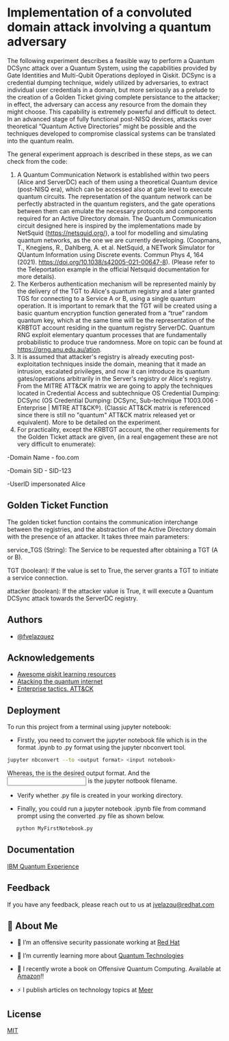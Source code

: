
# Implementation of a convoluted domain attack involving a quantum adversary

The following experiment describes a feasible way to perform a Quantum DCSync attack over a Quantum System, using the capabilities provided by Gate Identities and Multi-Qubit Operations deployed in Qiskit. DCSync is a credential dumping technique, widely utilized by adversaries, to extract individual user credentials in a domain, but more seriously as a prelude to the creation of a Golden Ticket giving complete persistance to the attacker; in effect, the adversary can access any resource from the domain they might choose. This capability is extremely powerful and difficult to detect. In an advanced stage of fully functional post-NISQ devices, attacks over theoretical “Quantum Active Directories” might be possible and the techniques developed to compromise classical systems can be translated into the quantum realm.

The general experiment approach is described in these steps, as we can check from the code:
1) A Quantum Communication Network is established within two peers (Alice and ServerDC) each of them using a theoretical Quantum device (post-NISQ era), which can be accessed also at gate level to execute quantum circuits. The representation of the quantum network can be perfectly abstracted in the quantum registers, and the gate operations between them can emulate the necessary protocols and components required for an Active Directory domain. The Quantum Communication circuit designed here is inspired by the implementations made by NetSquid (https://netsquid.org/), a tool for modelling and simulating quantum networks, as the one we are currently developing. (Coopmans, T., Knegjens, R., Dahlberg, A. et al. NetSquid, a NETwork Simulator for QUantum Information using Discrete events. Commun Phys 4, 164 (2021). https://doi.org/10.1038/s42005-021-00647-8). (Please refer to the Teleportation example in the official Netsquid documentation for more details).
2) The Kerberos authentication mechanism will be represented mainly by the delivery of the TGT to Alice's quantum registry and a later granted TGS for connecting to a Service A or B, using a single quantum operation. It is important to remark that the TGT will be created using a basic quantum encryption function generated from a “true” random quantum key, which at the same time willl be the representation of the KRBTGT account residing in the quantum registry ServerDC. Quantum RNG exploit elementary quantum processes that are fundamentally probabilistic to produce true randomness. More on topic can be found at https://qrng.anu.edu.au/ation.
4) It is assumed that attacker's registry is already executing post-exploitation techniques inside the domain, meaning that it made an intrusion, escalated privileges, and now it can introduce its quantum gates/operations arbitrarily in the Server's registry or Alice's registry. From the MITRE ATT&CK matrix we are going to apply the techniques located in Credential Access and subtechnique OS Credential Dumping: DCSync (OS Credential Dumping: DCSync, Sub-technique T1003.006 - Enterprise | MITRE ATT&CK®). (Classic ATT&CK matrix is referenced since there is still no "quantum" ATT&CK matrix released yet or equivalent). More to be detailed on the experiment.
5) For practicality, except the KRBTGT account, the other requirements for the Golden Ticket attack are given, (in a real engagement these are not very difficult to enumerate):

-Domain Name - foo.com

-Domain SID - SID-123

-UserID impersonated  Alice





## Golden Ticket Function

  
The golden ticket function contains the communication interchange between the registries, and the abstraction of the Active Directory domain with the presence of an attacker. It takes three main parameters:

service_TGS (String): The Service to be requested after obtaining a TGT (A or B).

TGT (boolean): If the value is set to True, the server grants a TGT to initiate a service connection.

attacker (boolean): If the attacker value is True, it will execute a Quantum DCSync attack towards the ServerDC registry.   


## Authors

- [@fvelazquez](https://www.github.com/fvelazquez-X)


## Acknowledgements

 - [Awesome qiskit learning resources]( https://qiskit.org/learn)
 - [Atacking the quantum internet](https://arxiv.org/abs/2005.04617)
 - [Enterprise tactics. ATT&CK](https://attack.mitre.org/tactics/enterprise/)


## Deployment

To run this project from a terminal using jupyter notebook:

- Firstly, you need to convert the jupyter notebook file which is in the format .ipynb to .py format using the jupyter nbconvert tool.
```bash
jupyter nbconvert --to <output format> <input notebook>
```

 Whereas, the <output format> is the desired output format. And the <input notebook> is the jupyter notbook filename.

- Verify whether .py file is created in your working directory.

- Finally, you could run a jupyter notebook .ipynb file from command prompt using the converted .py file as shown below.

```bash
   python MyFirstNotebook.py
```

## Documentation

[IBM Quantum Experience](https://quantum-computing.ibm.com/)


## Feedback

If you have any feedback, please reach out to us at jvelazqu@redhat.com


## 🚀 About Me

- 🔭 I’m an offensive security passionate working at [Red Hat](https://www.redhat.com/en)  
  

-  🔎 I’m currently learning more about [Quantum Technologies](https://quantum-explore.com/en/master/)   
  

- 📖 I recently wrote a book on Offensive Quantum Computing. Available at [Amazon](https://www.amazon.com/Introduction-Adversarial-Quantum-Computing-Practice-ebook/dp/B09YMJXQTX/ref=sr_1_1?crid=3VZONRJBAP2G3&keywords=fernando+velazquez+quantum&qid=1654154138&sprefix=%2Caps%2C138&sr=8-1)!!  
  

- ⚡ I publish articles on technology topics at  [Meer](https://www.meer.com/en/authors/390-fernando-velazquez)  


## License

[MIT](https://choosealicense.com/licenses/mit/)

